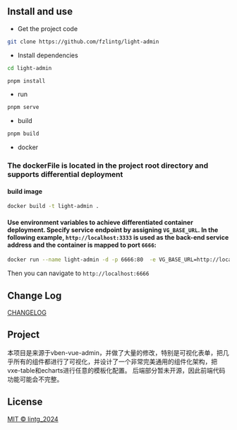 
## Install and use

- Get the project code

```bash
git clone https://github.com/fzlintg/light-admin
```

- Install dependencies

```bash
cd light-admin

pnpm install

```

- run

```bash
pnpm serve
```

- build

```bash
pnpm build
```

- docker

### The dockerFile is located in the project root directory and supports differential deployment

#### build image

```bash
docker build -t light-admin .
```

#### Use environment variables to achieve differentiated container deployment. Specify service endpoint by assigning `VG_BASE_URL`. In the following example, `http://localhost:3333` is used as the back-end service address and the container is mapped to port `6666`:

```bash
docker run --name light-admin -d -p 6666:80  -e VG_BASE_URL=http://localhost:3333 light-admin
```

Then you can navigate to `http://localhost:6666`

## Change Log

[CHANGELOG](./CHANGELOG.zh_CN.md)

## Project

本项目是来源于vben-vue-admin，并做了大量的修改，特别是可视化表单，把几乎所有的组件都进行了可视化，并设计了一个非常完美通用的组件化架构，把vxe-table和echarts进行任意的模板化配置。
后端部分暂未开源，因此前端代码功能可能会不完整。

## License

[MIT © lintg_2024](./LICENSE)
